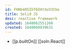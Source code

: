 ```yaml
---
id: FHNb405IhT6O4tXoV3tbe
title: Solid JS
desc: reactive framework
updated: 1640062551260
created: 1640060939631
---
```




- [[p.builtOn]] [[soln.React]]
